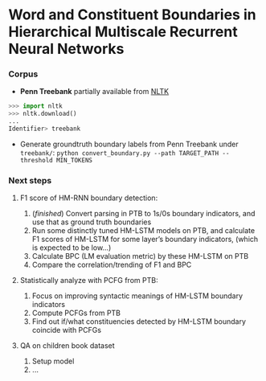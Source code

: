 # Word and Constituent Boundaries in Hierarchical Multiscale Recurrent Neural Networks

### Corpus
* **Penn Treebank** partially available from [NLTK](http://www.nltk.org/nltk_data/)
```python
>>> import nltk
>>> nltk.download()
...
Identifier> treebank
```
* Generate groundtruth boundary labels from Penn Treebank under `treebank/`:
`python convert_boundary.py --path TARGET_PATH --threshold MIN_TOKENS`

### Next steps
1. F1 score of HM-RNN boundary detection:
    1. (*finished*) Convert parsing in PTB to 1s/0s boundary indicators, and use that as ground truth boundaries
    2. Run some distinctly tuned HM-LSTM models on PTB, and calculate F1 scores of HM-LSTM for some layer’s boundary indicators, (which is expected to be low…)
    3. Calculate BPC (LM evaluation metric) by these HM-LSTM on PTB
    4. Compare the correlation/trending of F1 and BPC

1. Statistically analyze with PCFG from PTB:
    1. Focus on improving syntactic meanings of HM-LSTM boundary indicators
    2. Compute PCFGs from PTB
    3. Find out if/what constituencies detected by HM-LSTM boundary coincide with PCFGs
    
1. QA on children book dataset
    1. Setup model
    2. ...